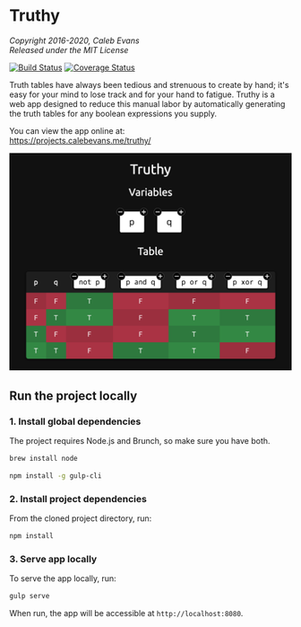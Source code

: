 # Truthy

*Copyright 2016-2020, Caleb Evans*  
*Released under the MIT License*

[![Build Status](https://app.travis-ci.com/caleb531/truthy.svg?branch=master)](https://app.travis-ci.com/caleb531/truthy)
[![Coverage Status](https://coveralls.io/repos/github/caleb531/truthy/badge.svg?branch=master)](https://coveralls.io/github/caleb531/truthy?branch=master)

Truth tables have always been tedious and strenuous to create by hand; it's easy
for your mind to lose track and for your hand to fatigue. Truthy is a web app
designed to reduce this manual labor by automatically generating the truth
tables for any boolean expressions you supply.

You can view the app online at:  
https://projects.calebevans.me/truthy/

![Truthy in action](screenshot.png)

## Run the project locally

### 1. Install global dependencies

The project requires Node.js and Brunch, so make sure you have both.

```bash
brew install node
```

```bash
npm install -g gulp-cli
```

### 2. Install project dependencies

From the cloned project directory, run:

```bash
npm install
```

### 3. Serve app locally

To serve the app locally, run:

```bash
gulp serve
```

When run, the app will be accessible at `http://localhost:8080`.
